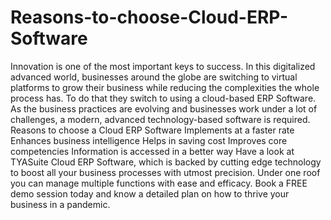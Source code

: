 # Reasons-to-choose-Cloud-ERP-Software
Innovation is one of the most important keys to success. In this digitalized advanced world, businesses around the globe are switching to virtual platforms to grow their business while reducing the complexities the whole process has. To do that they switch to using a cloud-based ERP Software. As the business practices are evolving and businesses work under a lot of challenges, a modern, advanced technology-based software is required.  Reasons to choose a Cloud ERP Software  Implements at a faster rate Enhances business intelligence Helps in saving cost Improves core competencies Information is accessed in a better way    Have a look at TYASuite Cloud ERP Software, which is backed by cutting edge technology to boost all your business processes with utmost precision. Under one roof you can manage multiple functions with ease and efficacy. Book a FREE demo session today and know a detailed plan on how to thrive your business in a pandemic.   
